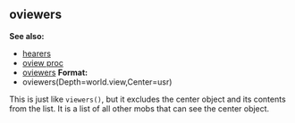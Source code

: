 ## oviewers
**See also:**
*   [hearers](/ref/proc/hearers.md) 
*   [oview proc](/ref/proc/oview.md) 
*   [oviewers](/ref/proc/oviewers.md) <!-- -->
**Format:**
*   oviewers(Depth=world.view,Center=usr)


This is just like `viewers()`, but it excludes the center
object and its contents from the list. It is a list of all other mobs
that can see the center object.